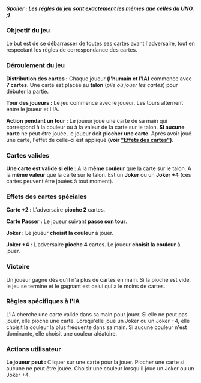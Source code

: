 ##### Spoiler : Les régles du jeu sont exactement les mêmes que celles du UNO. ;)

### Objectif du jeu
Le but est de se débarrasser de toutes ses cartes avant l'adversaire, tout en respectant les règles de correspondance des cartes.

### Déroulement du jeu
**Distribution des cartes :**
Chaque joueur **(l'humain et l'IA)** commence avec **7 cartes**.
Une carte est placée au **talon** (*pile où jouer les cartes*) pour débuter la partie.

**Tour des joueurs :**
Le jeu commence avec le joueur.
Les tours alternent entre le joueur et l'IA.

**Action pendant un tour :**
Le joueur joue une carte de sa main qui correspond à la couleur ou à la valeur de la carte sur le talon.
**Si aucune carte** ne peut être jouée, le joueur doit **piocher une carte**.
Après avoir joué une carte, l'effet de celle-ci est appliqué **(voir ["Effets des cartes"](#effets-des-cartes-spéciales))**.

### Cartes valides
**Une carte est valide si elle :**
A la **même couleur** que la carte sur le talon.
A la **même valeur** que la carte sur le talon.
Est un **Joker** ou un **Joker +4** (ces cartes peuvent être jouées à tout moment).

### Effets des cartes spéciales
**Carte +2 :**
L'adversaire **pioche 2** cartes.

**Carte Passer :**
Le joueur suivant **passe son tour**.

**Joker :**
Le joueur **choisit la couleur** à jouer.

**Joker +4 :**
L'adversaire **pioche 4** cartes.
Le joueur **choisit la couleur** à jouer.

### Victoire
Un joueur gagne dès qu'il n'a plus de cartes en main.
Si la pioche est vide, le jeu se termine et le gagnant est celui qui a le moins de cartes.

### Règles spécifiques à l'IA
L'IA cherche une carte valide dans sa main pour jouer.
Si elle ne peut pas jouer, elle pioche une carte.
Lorsqu'elle joue un Joker ou un Joker +4, elle choisit la couleur la plus fréquente dans sa main. Si aucune couleur n'est dominante, elle choisit une couleur aléatoire.

### Actions utilisateur

**Le joueur peut :**
Cliquer sur une carte pour la jouer.
Piocher une carte si aucune ne peut être jouée.
Choisir une couleur lorsqu'il joue un Joker ou un Joker +4.